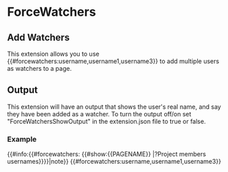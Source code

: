 # ForceWatchers

## Add Watchers
This extension allows you to use {{#forcewatchers:username,username1,username3}} to add multiple users as watchers to a page. 

## Output
This extension will have an output that shows the user's real name, and say they have been added as a watcher. To turn the output off/on set "ForceWatchersShowOutput" in the extension.json file to true or false.

### Example
{{#info:{{#forcewatchers: {{#show:{{PAGENAME}} |?Project members usernames}}}}|note}} 
{{#forcewatchers:username,username1,username3}}